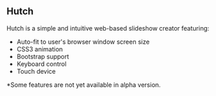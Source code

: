 ## Hutch

Hutch is a simple and intuitive web-based slideshow creator featuring:

- Auto-fit to user's browser window screen size
- CSS3 animation
- Bootstrap support
- Keyboard control
- Touch device

*Some features are not yet available in alpha version.
